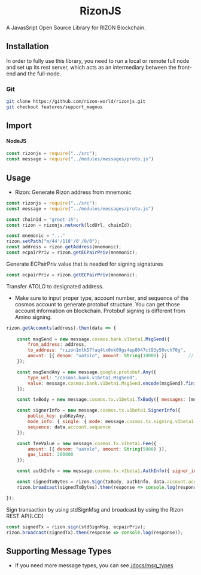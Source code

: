 <h1 align="center">
    RizonJS
</h1>

A JavasSript Open Source Library for RIZON Blockchain.

## Installation

In order to fully use this library, you need to run a local or remote full node and set up its rest server, which acts as an intermediary between the front-end and the full-node.

### Git

```bash
git clone https://github.com/rizon-world/rizonjs.git
git checkout features/support_magnus
```

## Import 

#### NodeJS

```js
const rizonjs = require("../src");
const message = require("../modules/messages/proto.js")
```


## Usage
- Rizon: Generate Rizon address from mnemonic 
```js
const rizonjs = require("../src");
const message = require("../modules/messages/proto.js")

const chainId = "groot-15";
const rizon = rizonjs.network(lcdUrl, chainId);

const mnemonic = "..."
rizon.setPath("m/44'/118'/0'/0/0");
const address = rizon.getAddress(mnemonic);
const ecpairPriv = rizon.getECPairPriv(mnemonic);
```

Generate ECPairPriv value that is needed for signing signatures
```js
const ecpairPriv = rizon.getECPairPriv(mnemonic);
```

Transfer ATOLO to designated address. 
* Make sure to input proper type, account number, and sequence of the cosmos account to generate protobuf structure. You can get those account information on blockchain. Protobuf signing is different from Amino signing.
```js
rizon.getAccounts(address).then(data => {
	
	const msgSend = new message.cosmos.bank.v1beta1.MsgSend({
		from_address: address,
		to_address: "rizon1mlk57faq4tx0nk09gs4ep8047ct93y50vch70g",
		amount: [{ denom: "uatolo", amount: String(10000) }]		// 6 decimal places (1000000 uatolo = 1 ATOLO)
	});

	const msgSendAny = new message.google.protobuf.Any({
		type_url: "/cosmos.bank.v1beta1.MsgSend",
		value: message.cosmos.bank.v1beta1.MsgSend.encode(msgSend).finish()
	});

	const txBody = new message.cosmos.tx.v1beta1.TxBody({ messages: [msgSendAny], memo: "" });

	const signerInfo = new message.cosmos.tx.v1beta1.SignerInfo({
		public_key: pubKeyAny,
		mode_info: { single: { mode: message.cosmos.tx.signing.v1beta1.SignMode.SIGN_MODE_DIRECT } },
		sequence: data.account.sequence
	});

	const feeValue = new message.cosmos.tx.v1beta1.Fee({
		amount: [{ denom: "uatolo", amount: String(5000) }],
		gas_limit: 200000
	});

	const authInfo = new message.cosmos.tx.v1beta1.AuthInfo({ signer_infos: [signerInfo], fee: feeValue });

	const signedTxBytes = rizon.Sign(txBody, authInfo, data.account.account_number, privKey);
	rizon.broadcast(signedTxBytes).then(response => console.log(response));

});
```

Sign transaction by using stdSignMsg and broadcast by using the Rizon REST API(LCD)
```js
const signedTx = rizon.sign(stdSignMsg, ecpairPriv);
rizon.broadcast(signedTx).then(response => console.log(response));
```

## Supporting Message Types
- If you need more message types, you can see [/docs/msg_types](https://github.com/rizon-world/rizonjs/tree/features/support_magnus/docs/msg_types)
